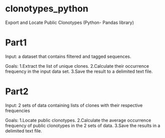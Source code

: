 # clonotypes_python

Εxport and Locate Public Clonotypes (Python- Pandas library) 

# Part1
Input: a dataset that contains filtered and tagged sequences.

Goals:
  1.Extract the list of unique clones.
  2.Calculate their occurrence frequency in the input data set.
  3.Save the result to a delimited text file.

# Part2
Input: 2 sets of data containing lists of clones with their respective frequencies

Goals:
  1.Locate public clonotypes.
  2.Calculate the average occurrence frequency of public clonotypes in the 2 sets of data.
  3.Save the results in a delimited text file.
